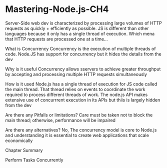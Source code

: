 # Mastering-Node.js-CH4

Server-Side web dev is characterized by processing large volumes of HTTP requests as quickly + efficiently as possible. JS is different than other languages because it only has a single thread of execution. Which mena that HTTP requests are processed one at a time...

What is Concurrency
Concurrency is the execution of multiple threads of code. Node.JS has support for concurrency but it hides the details from the dev

Why is it useful
Concurrency allows sservers to achieve greater throughput by accepting and processing multiple HTTP requests simultaneously

How is it used
Node.js has a single thread of execution for JS code called the main thread. That thread relies on events to coordinate the work required to process different threads of work. The node.js API makes extensive use of concurrrent execution in its APIs but thiis is largely hidden from the dev

Are there any Pitfalls or limitations?
Care must be taken not to block the main thread; otherwise, performance will be impaired

Are there any alternatives?
No, The concurrency model is core to Node.js and understanding it is essential to create web applications that scale economically

Chapter Summary

Perform Tasks Concurrently
